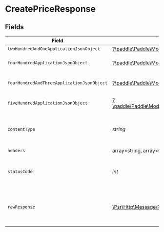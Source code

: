 # CreatePriceResponse


## Fields

| Field                                                                                                                                             | Type                                                                                                                                              | Required                                                                                                                                          | Description                                                                                                                                       |
| ------------------------------------------------------------------------------------------------------------------------------------------------- | ------------------------------------------------------------------------------------------------------------------------------------------------- | ------------------------------------------------------------------------------------------------------------------------------------------------- | ------------------------------------------------------------------------------------------------------------------------------------------------- |
| `twoHundredAndOneApplicationJsonObject`                                                                                                           | [?\paddle\Paddle\Models\Operations\CreatePriceResponseBody](../../Models/Operations/CreatePriceResponseBody.md)                                   | :heavy_minus_sign:                                                                                                                                | Created                                                                                                                                           |
| `fourHundredApplicationJsonObject`                                                                                                                | [?\paddle\Paddle\Models\Operations\CreatePricePricesResponseBody](../../Models/Operations/CreatePricePricesResponseBody.md)                       | :heavy_minus_sign:                                                                                                                                | General error response                                                                                                                            |
| `fourHundredAndThreeApplicationJsonObject`                                                                                                        | [?\paddle\Paddle\Models\Operations\CreatePricePricesResponseResponseBody](../../Models/Operations/CreatePricePricesResponseResponseBody.md)       | :heavy_minus_sign:                                                                                                                                | General error response                                                                                                                            |
| `fiveHundredApplicationJsonObject`                                                                                                                | [?\paddle\Paddle\Models\Operations\CreatePricePricesResponse500ResponseBody](../../Models/Operations/CreatePricePricesResponse500ResponseBody.md) | :heavy_minus_sign:                                                                                                                                | General error response                                                                                                                            |
| `contentType`                                                                                                                                     | *string*                                                                                                                                          | :heavy_check_mark:                                                                                                                                | HTTP response content type for this operation                                                                                                     |
| `headers`                                                                                                                                         | array<string, array<*string*>>                                                                                                                    | :heavy_check_mark:                                                                                                                                | N/A                                                                                                                                               |
| `statusCode`                                                                                                                                      | *int*                                                                                                                                             | :heavy_check_mark:                                                                                                                                | HTTP response status code for this operation                                                                                                      |
| `rawResponse`                                                                                                                                     | [\Psr\Http\Message\ResponseInterface](https://www.php-fig.org/psr/psr-7/#33-psrhttpmessageresponseinterface)                                      | :heavy_check_mark:                                                                                                                                | Raw HTTP response; suitable for custom response parsing                                                                                           |